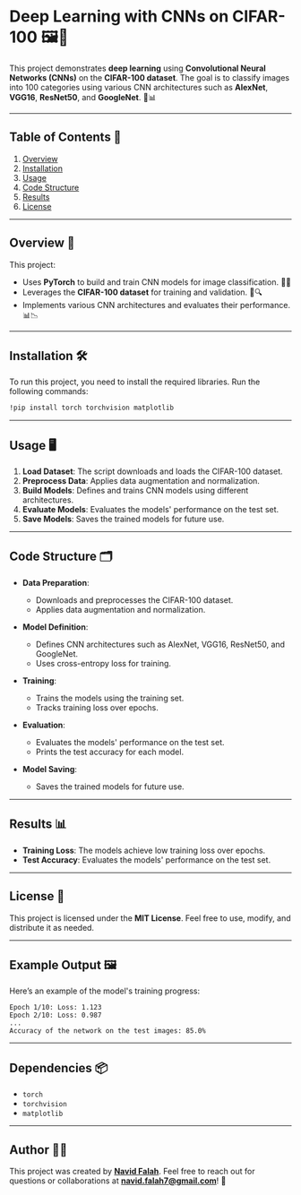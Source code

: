 # Deep Learning with CNNs on CIFAR-100 🖼️🤖

This project demonstrates **deep learning** using **Convolutional Neural Networks (CNNs)** on the **CIFAR-100 dataset**. The goal is to classify images into 100 categories using various CNN architectures such as **AlexNet**, **VGG16**, **ResNet50**, and **GoogleNet**. 🎯📊

---

## Table of Contents 📑
1. [Overview](#overview-)
2. [Installation](#installation-)
3. [Usage](#usage-)
4. [Code Structure](#code-structure-)
5. [Results](#results-)
6. [License](#license-)

---

## Overview 🚀

This project:
- Uses **PyTorch** to build and train CNN models for image classification. 🤖📸
- Leverages the **CIFAR-100 dataset** for training and validation. 🧠🔍
- Implements various CNN architectures and evaluates their performance. 📊📉

---

## Installation 🛠️

To run this project, you need to install the required libraries. Run the following commands:

```bash
!pip install torch torchvision matplotlib
```

---

## Usage 🖥️

1. **Load Dataset**: The script downloads and loads the CIFAR-100 dataset.
2. **Preprocess Data**: Applies data augmentation and normalization.
3. **Build Models**: Defines and trains CNN models using different architectures.
4. **Evaluate Models**: Evaluates the models' performance on the test set.
5. **Save Models**: Saves the trained models for future use.

---

## Code Structure 🗂️

- **Data Preparation**:
  - Downloads and preprocesses the CIFAR-100 dataset.
  - Applies data augmentation and normalization.

- **Model Definition**:
  - Defines CNN architectures such as AlexNet, VGG16, ResNet50, and GoogleNet.
  - Uses cross-entropy loss for training.

- **Training**:
  - Trains the models using the training set.
  - Tracks training loss over epochs.

- **Evaluation**:
  - Evaluates the models' performance on the test set.
  - Prints the test accuracy for each model.

- **Model Saving**:
  - Saves the trained models for future use.

---

## Results 📊

- **Training Loss**: The models achieve low training loss over epochs.
- **Test Accuracy**: Evaluates the models' performance on the test set.

---

## License 📜

This project is licensed under the **MIT License**. Feel free to use, modify, and distribute it as needed.

---

## Example Output 🖼️

Here’s an example of the model's training progress:

```plaintext
Epoch 1/10: Loss: 1.123
Epoch 2/10: Loss: 0.987
...
Accuracy of the network on the test images: 85.0%
```

---

## Dependencies 📦

- `torch`
- `torchvision`
- `matplotlib`

---

## Author 👨‍💻

This project was created by **[Navid Falah](https://github.com/navidfalah)**. Feel free to reach out for questions or collaborations at **navid.falah7@gmail.com**! 🤝

